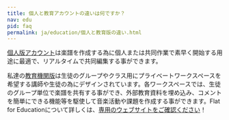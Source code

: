 ```yaml
---
title: 個人と教育アカウントの違いは何ですか？
nav: edu
pid: faq
permalink: ja/education/個人と教育版の違い.html
---
```


[個人版アカウント](https://flat.io)は楽譜を作成する為に個人または共同作業で素早く開始する用途に最適で、リアルタイムで共同編集する事ができます。

私達の[教育機関版](https://flat.io/edu)は生徒のグループやクラス用にプライベートワークスペースを希望する講師や生徒の為にデザインされています。各ワークスペースでは、生徒のグループ単位で楽譜を共有する事ができ、外部教育資料を埋め込み、コメントを簡単にできる機能等を駆使して音楽活動や課題を作成する事ができます。Flat for Educationについて詳しくは、[専用のウェブサイトをご確認ください](https://flat.io/edu)！
